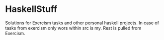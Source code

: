 # HaskellStuff
Solutions for Exercism tasks and other personal haskell projects. In case of tasks from exercism only wors within src is my. Rest is pulled from Exercism.
